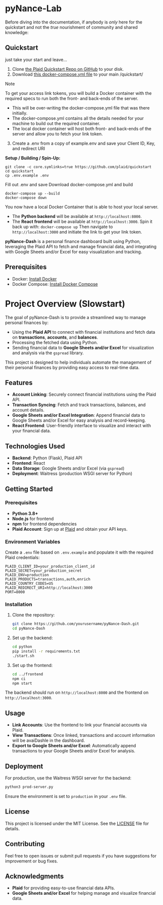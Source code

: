 # pyNance-Lab

Before diving into the documentation, if anybody is *only* here for the quickstart and not the *true* nourishment of community and shared knowledge:

## Quickstart
just take your start and leave...
1. Clone [the Plaid Quickstart Repo on GitHub](https://github.com/plaid/quickstart) to your disk.
2. Download [this docker-compose.yml file](https://github.com/braydio/pyNance-Dash/blob/main/docker-compose.yml) to your main /quickstart/

> [!Note]
> To get your access link tokens, you will build a Docker container with the required specs to run both the front- and back-ends of the server.

  - This will be over-writing the docker-compose.yml file that was there initially.
  - The docker-compose.yml contains all the details needed for your machine to build out the required container.
  - The local docker container will host both front- and back-ends of the server and allow you to fetch your link token.
3. Create a .env from a copy of example.env and save your Client ID, Key, and redirect URI


**Setup / Building / Spin-Up:**

```
git clone -c core.symlinks=true https://github.com/plaid/quickstart
cd quickstart
cp .env.example .env
```
Fill out .env and save
Download docker-compose.yml and build
```
docker-compose up --build
docker-compose down
```
You now have a local Docker Container that is able to host your local server. 
- The **Python backend** will be available at `http://localhost:8000`.
- The **React frontend** will be available at `http://localhost:3000`.
Spin it back up with:
```docker-compose up```
Then navigate to `http://localhost:3000` and initiate the link to get your link token.

**pyNance-Dash** is a personal finance dashboard built using Python, leveraging the Plaid API to fetch and manage financial data, and integrating with Google Sheets and/or Excel for easy visualization and tracking.

## Prerequisites

- Docker: [Install Docker](https://docs.docker.com/get-docker/)
- Docker Compose: [Install Docker Compose](https://docs.docker.com/compose/install/)


# Project Overview (Slowstart)

The goal of pyNance-Dash is to provide a streamlined way to manage personal finances by:
- Using the **Plaid API** to connect with financial institutions and fetch data on **transactions**, **accounts**, and **balances**.
- Processing the fetched data using Python.
- Sending financial data to **Google Sheets and/or Excel** for visualization and analysis via the `gspread` library.

This project is designed to help individuals automate the management of their personal finances by providing easy access to real-time data.

## Features
- **Account Linking**: Securely connect financial institutions using the Plaid API.
- **Transaction Syncing**: Fetch and track transactions, balances, and account details.
- **Google Sheets and/or Excel Integration**: Append financial data to Google Sheets and/or Excel for easy analysis and record-keeping.
- **React Frontend**: User-friendly interface to visualize and interact with your financial data.

## Technologies Used
- **Backend**: Python (Flask), Plaid API
- **Frontend**: React
- **Data Storage**: Google Sheets and/or Excel (via `gspread`)
- **Deployment**: Waitress (production WSGI server for Python)

## Getting Started

### Prerequisites
- **Python 3.8+**
- **Node.js** for frontend
- **npm** for frontend dependencies
- **Plaid Account**: Sign up at [Plaid](https://plaid.com) and obtain your API keys.

### Environment Variables
Create a `.env` file based on `.env.example` and populate it with the required Plaid credentials:

```
PLAID_CLIENT_ID=your_production_client_id
PLAID_SECRET=your_production_secret
PLAID_ENV=production
PLAID_PRODUCTS=transactions,auth,enrich
PLAID_COUNTRY_CODES=US
PLAID_REDIRECT_URI=http://localhost:3000
PORT=8000
```

### Installation

1. Clone the repository:
   ```bash
   git clone https://github.com/yourusername/pyNance-Dash.git
   cd pyNance-Dash
   ```

2. Set up the backend:
   ```bash
   cd python
   pip install -r requirements.txt
   ./start.sh
   ```

3. Set up the frontend:
   ```bash
   cd ../frontend
   npm ci
   npm start
   ```

The backend should run on `http://localhost:8000` and the frontend on `http://localhost:3000`.

## Usage
- **Link Accounts**: Use the frontend to link your financial accounts via Plaid.
- **View Transactions**: Once linked, transactions and account information will be avaiDashle in the dashboard.
- **Export to Google Sheets and/or Excel**: Automatically append transactions to your Google Sheets and/or Excel for analysis.

## Deployment
For production, use the Waitress WSGI server for the backend:
```bash
python3 prod-server.py
```
Ensure the environment is set to `production` in your `.env` file.

## License
This project is licensed under the MIT License. See the [LICENSE](LICENSE) file for details.

## Contributing
Feel free to open issues or submit pull requests if you have suggestions for improvement or bug fixes.

## Acknowledgments
- **Plaid** for providing easy-to-use financial data APIs.
- **Google Sheets and/or Excel** for helping manage and visualize financial data.

